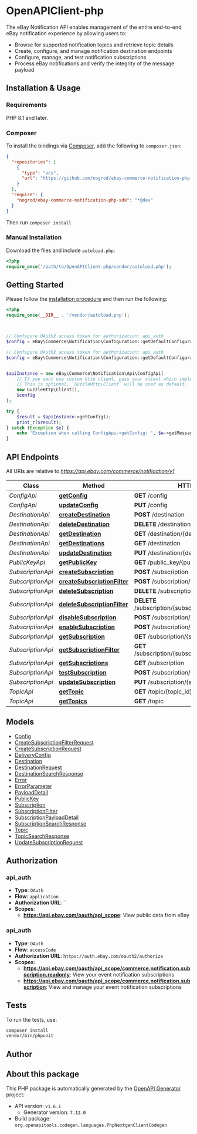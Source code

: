 # OpenAPIClient-php

The eBay Notification API enables management of the entire end-to-end eBay notification experience by allowing users to:<ul><li>Browse for supported notification topics and retrieve topic details</li><li>Create, configure, and manage notification destination endpoints</li><li>Configure, manage, and test notification subscriptions</li><li>Process eBay notifications and verify the integrity of the message payload</li></ul>


## Installation & Usage

### Requirements

PHP 8.1 and later.

### Composer

To install the bindings via [Composer](https://getcomposer.org/), add the following to `composer.json`:

```json
{
  "repositories": [
    {
      "type": "vcs",
      "url": "https://github.com/nogrod/ebay-commerce-notification-php-sdk.git"
    }
  ],
  "require": {
    "nogrod/ebay-commerce-notification-php-sdk": "*@dev"
  }
}
```

Then run `composer install`

### Manual Installation

Download the files and include `autoload.php`:

```php
<?php
require_once('/path/to/OpenAPIClient-php/vendor/autoload.php');
```

## Getting Started

Please follow the [installation procedure](#installation--usage) and then run the following:

```php
<?php
require_once(__DIR__ . '/vendor/autoload.php');



// Configure OAuth2 access token for authorization: api_auth
$config = eBay\Commerce\Notification\Configuration::getDefaultConfiguration()->setAccessToken('YOUR_ACCESS_TOKEN');

// Configure OAuth2 access token for authorization: api_auth
$config = eBay\Commerce\Notification\Configuration::getDefaultConfiguration()->setAccessToken('YOUR_ACCESS_TOKEN');


$apiInstance = new eBay\Commerce\Notification\Api\ConfigApi(
    // If you want use custom http client, pass your client which implements `GuzzleHttp\ClientInterface`.
    // This is optional, `GuzzleHttp\Client` will be used as default.
    new GuzzleHttp\Client(),
    $config
);

try {
    $result = $apiInstance->getConfig();
    print_r($result);
} catch (Exception $e) {
    echo 'Exception when calling ConfigApi->getConfig: ', $e->getMessage(), PHP_EOL;
}

```

## API Endpoints

All URIs are relative to *https://api.ebay.com/commerce/notification/v1*

Class | Method | HTTP request | Description
------------ | ------------- | ------------- | -------------
*ConfigApi* | [**getConfig**](docs/Api/ConfigApi.md#getconfig) | **GET** /config | 
*ConfigApi* | [**updateConfig**](docs/Api/ConfigApi.md#updateconfig) | **PUT** /config | 
*DestinationApi* | [**createDestination**](docs/Api/DestinationApi.md#createdestination) | **POST** /destination | 
*DestinationApi* | [**deleteDestination**](docs/Api/DestinationApi.md#deletedestination) | **DELETE** /destination/{destination_id} | 
*DestinationApi* | [**getDestination**](docs/Api/DestinationApi.md#getdestination) | **GET** /destination/{destination_id} | 
*DestinationApi* | [**getDestinations**](docs/Api/DestinationApi.md#getdestinations) | **GET** /destination | 
*DestinationApi* | [**updateDestination**](docs/Api/DestinationApi.md#updatedestination) | **PUT** /destination/{destination_id} | 
*PublicKeyApi* | [**getPublicKey**](docs/Api/PublicKeyApi.md#getpublickey) | **GET** /public_key/{public_key_id} | 
*SubscriptionApi* | [**createSubscription**](docs/Api/SubscriptionApi.md#createsubscription) | **POST** /subscription | 
*SubscriptionApi* | [**createSubscriptionFilter**](docs/Api/SubscriptionApi.md#createsubscriptionfilter) | **POST** /subscription/{subscription_id}/filter | 
*SubscriptionApi* | [**deleteSubscription**](docs/Api/SubscriptionApi.md#deletesubscription) | **DELETE** /subscription/{subscription_id} | 
*SubscriptionApi* | [**deleteSubscriptionFilter**](docs/Api/SubscriptionApi.md#deletesubscriptionfilter) | **DELETE** /subscription/{subscription_id}/filter/{filter_id} | 
*SubscriptionApi* | [**disableSubscription**](docs/Api/SubscriptionApi.md#disablesubscription) | **POST** /subscription/{subscription_id}/disable | 
*SubscriptionApi* | [**enableSubscription**](docs/Api/SubscriptionApi.md#enablesubscription) | **POST** /subscription/{subscription_id}/enable | 
*SubscriptionApi* | [**getSubscription**](docs/Api/SubscriptionApi.md#getsubscription) | **GET** /subscription/{subscription_id} | 
*SubscriptionApi* | [**getSubscriptionFilter**](docs/Api/SubscriptionApi.md#getsubscriptionfilter) | **GET** /subscription/{subscription_id}/filter/{filter_id} | 
*SubscriptionApi* | [**getSubscriptions**](docs/Api/SubscriptionApi.md#getsubscriptions) | **GET** /subscription | 
*SubscriptionApi* | [**testSubscription**](docs/Api/SubscriptionApi.md#testsubscription) | **POST** /subscription/{subscription_id}/test | 
*SubscriptionApi* | [**updateSubscription**](docs/Api/SubscriptionApi.md#updatesubscription) | **PUT** /subscription/{subscription_id} | 
*TopicApi* | [**getTopic**](docs/Api/TopicApi.md#gettopic) | **GET** /topic/{topic_id} | 
*TopicApi* | [**getTopics**](docs/Api/TopicApi.md#gettopics) | **GET** /topic | 

## Models

- [Config](docs/Model/Config.md)
- [CreateSubscriptionFilterRequest](docs/Model/CreateSubscriptionFilterRequest.md)
- [CreateSubscriptionRequest](docs/Model/CreateSubscriptionRequest.md)
- [DeliveryConfig](docs/Model/DeliveryConfig.md)
- [Destination](docs/Model/Destination.md)
- [DestinationRequest](docs/Model/DestinationRequest.md)
- [DestinationSearchResponse](docs/Model/DestinationSearchResponse.md)
- [Error](docs/Model/Error.md)
- [ErrorParameter](docs/Model/ErrorParameter.md)
- [PayloadDetail](docs/Model/PayloadDetail.md)
- [PublicKey](docs/Model/PublicKey.md)
- [Subscription](docs/Model/Subscription.md)
- [SubscriptionFilter](docs/Model/SubscriptionFilter.md)
- [SubscriptionPayloadDetail](docs/Model/SubscriptionPayloadDetail.md)
- [SubscriptionSearchResponse](docs/Model/SubscriptionSearchResponse.md)
- [Topic](docs/Model/Topic.md)
- [TopicSearchResponse](docs/Model/TopicSearchResponse.md)
- [UpdateSubscriptionRequest](docs/Model/UpdateSubscriptionRequest.md)

## Authorization

### api_auth

- **Type**: `OAuth`
- **Flow**: `application`
- **Authorization URL**: ``
- **Scopes**: 
    - **https://api.ebay.com/oauth/api_scope**: View public data from eBay


### api_auth

- **Type**: `OAuth`
- **Flow**: `accessCode`
- **Authorization URL**: `https://auth.ebay.com/oauth2/authorize`
- **Scopes**: 
    - **https://api.ebay.com/oauth/api_scope/commerce.notification.subscription.readonly**: View your event notification subscriptions
    - **https://api.ebay.com/oauth/api_scope/commerce.notification.subscription**: View and manage your event notification subscriptions

## Tests

To run the tests, use:

```bash
composer install
vendor/bin/phpunit
```

## Author



## About this package

This PHP package is automatically generated by the [OpenAPI Generator](https://openapi-generator.tech) project:

- API version: `v1.6.1`
    - Generator version: `7.12.0`
- Build package: `org.openapitools.codegen.languages.PhpNextgenClientCodegen`
